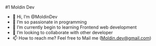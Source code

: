 #1 Moldin Dev
- 👋 Hi, I’m @MoldinDev
- 👀 I’m so passionate in programming
- 🌱 I’m currently begin to learning Frontend web development
- 💞️ I’m looking to collaborate with other developer
- 📫 How to reach me? Feel free to Mail me (Moldin.dev@gmail.com)

<!---
MoldinDev/MoldinDev is a ✨ special ✨ repository because its `README.md` (this file) appears on your GitHub profile.
You can click the Preview link to take a look at your changes.
--->
